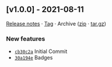 ## [v1.0.0] - 2021-08-11

[Release notes](https://github.com/kaaax0815/fritzboxcalllist/releases/tag/v1.0.0) · [Tag](https://github.com/kaaax0815/fritzboxcalllist/tree/v1.0.0) · Archive ([zip](https://github.com/kaaax0815/fritzboxcalllist/archive/v1.0.0.zip) · [tar.gz](https://github.com/kaaax0815/fritzboxcalllist/archive/v1.0.0.tar.gz))

### New features

- [`cb30c2a`](https://github.com/kaaax0815/fritzboxcalllist/commit/cb30c2a)  Initial Commit
- [`30a194e`](https://github.com/kaaax0815/fritzboxcalllist/commit/30a194e)  Badges
